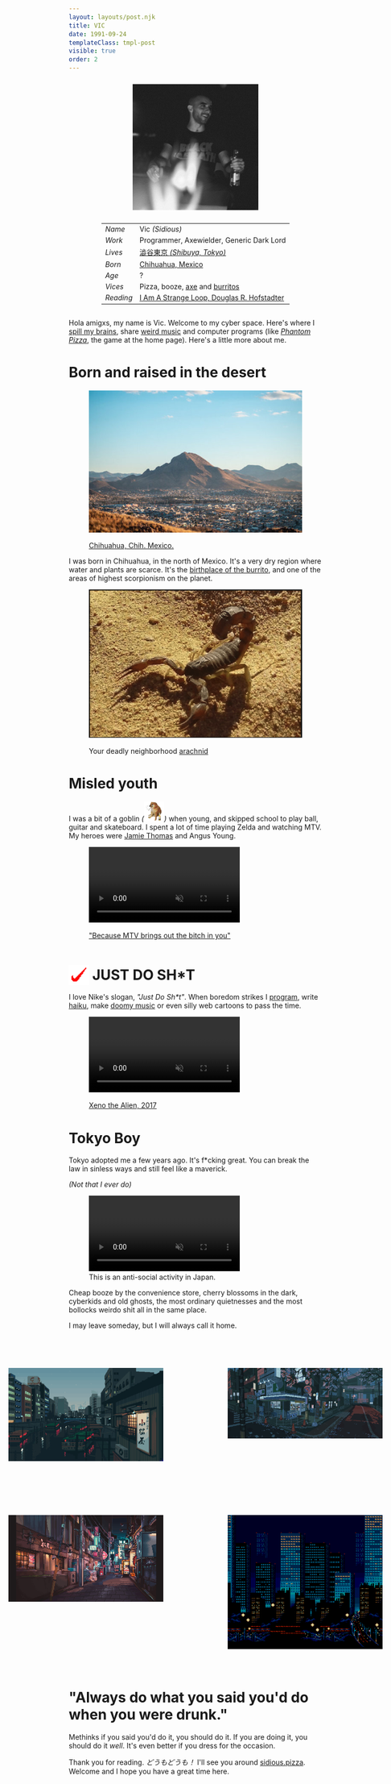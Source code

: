 ```yaml
---
layout: layouts/post.njk
title: VIC
date: 1991-09-24
templateClass: tmpl-post
visible: true
order: 2
---
```


<style>
.info {
  display: flex;
  align-items: center;
  justify-content: center;
  flex-direction: row;
  flex-wrap: wrap;
}

.vic-profile-pic {
  margin: 1vw;
}
</style>

<script type="module" src="/@/vicsAge.mjs"></script>

<div class="info">
  <picture class="vic-profile-pic">
    <img alt="vic" width=250 src="/@/vic.jpeg"/>
  </picture>

  <article>

|           |                                                                                                 |
| --------- | ----------------------------------------------------------------------------------------------- |
| _Name_    | Vic _(Sidious)_                                                                                 |
| _Work_    | Programmer, Axewielder, Generic Dark Lord                                                       |
| _Lives_   | [澁谷東京 <em>(Shibuya, Tokyo)</em>](https://goo.gl/maps/1YfuGi5HYgRpBjN7A)                     |
| _Born_    | [Chihuahua, Mexico](https://goo.gl/maps/Ja9LxnZ6kosdRa586)                                      |
| _Age_     | <span id="age">?</span>                                                                         |
| _Vices_   | Pizza, booze, [axe](https://youtu.be/en7EKL1pX5w) and [burritos](https://youtu.be/YZRtE9I5w7k)  |
| _Reading_ | [I Am A Strange Loop, Douglas R. Hofstadter](https://en.wikipedia.org/wiki/I_Am_a_Strange_Loop) |

  </article>
</div>

Hola amigxs, my name is Vic. Welcome to my cyber space. Here's where I [spill my brains](/weblog), share [weird music](/swims) and computer programs (like [_Phantom Pizza_](/phantompizza), the game at the home page). Here's a little more about me.

# Born and raised in the desert

<figure>
  <picture>

![A dry mountain in the middle of a city](/@/chihuahua.jpeg)

  </picture>
  <figcaption>

[Chihuahua, Chih. Mexico.](https://en.wikipedia.org/wiki/Chihuahua_City)

  </figcaption>
</figure>

I was born in Chihuahua, in the north of Mexico. It's a very dry region where water and plants are scarce. It's the [birthplace of the burrito](https://en.wikipedia.org/wiki/Burrito#:~:text=Burritos%20are%20a%20traditional%20food%20of%20Ciudad%20Ju%C3%A1rez%2C%20a%20city%20bordering%20El%20Paso%2C%20Texas%2C%20in%20the%20northern%20Mexican%20state%20of%20Chihuahua%2C%20where%20people%20buy%20them%20at%20restaurants%20and%20roadside%20stands.%20Northern%20Mexican%20border%20towns%20like%20Villa%20Ahumada%20have%20an%20established%20reputation%20for%20serving%20burritos.), and one of the areas of highest scorpionism on the planet.

<figure>
  <picture>

![A scorpion in dry ground](/@/scorpionism.png)

  </picture>
  <figcaption>

Your deadly neighborhood [arachnid](https://en.wikipedia.org/wiki/Scorpion#:~:text=Scorpions%20are%20xerocoles%2C%20meaning%20they%20primarily%20live%20in%20deserts%2C)

  </figcaption>
</figure>

# Misled youth

I was a bit of a goblin _(<img src="/@/goblin.png" width=40 style="display: inline-block" />)_ when young, and skipped school to play ball, guitar and skateboard. I spent a lot of time playing Zelda and watching MTV. My heroes were [Jamie Thomas](https://www.youtube.com/watch?v=452Oxqm4E3Y) and Angus Young.

<figure>
  <picture>

<video autoplay muted loop>
  <source src="/@/angus.mp4" type="video/mp4">
</video>

  </picture>
  <figcaption>

["Because MTV brings out the bitch in you"](https://zeroskateboards.com/pages/jamie-thomas)

  </figcaption>
</figure>

# <img width=40 style="transform: translateY(10px)" src="/@/swoosh.png" /> JUST DO SH\*T

I love Nike's slogan, _"Just Do Sh\*t"_. When boredom strikes I [program](https://github.com/sidiousvic), write [haiku](/kaminari-no-ura), make [doomy music](/swims) or even silly web cartoons to pass the time.

<figure>
  <picture>

<video autoplay muted loop>
  <source src="/@/surfing-with-the-alien.mp4" type="video/mp4">
</video>

  </picture>
  <figcaption>

[Xeno the Alien, 2017](https://www.youtube.com/watch?v=cu3iGtqeYD4)

  </figcaption>
</figure>

# Tokyo Boy

Tokyo adopted me a few years ago. It's f\*cking great. You can break the law in sinless ways and still feel like a maverick.

_(Not that I ever do)_

<figure>
  <picture>

<video autoplay muted loop>
  <source src="/@/vic-skating-tokyo.mp4" type="video/mp4">
</video>

  </picture>
  <figcaption>
  This is an anti-social activity in Japan.
  </figcaption>
</figure>

Cheap booze by the convenience store, cherry blossoms in the dark, cyberkids and old ghosts, the most ordinary quietnesses and the most bollocks weirdo shit all in the same place.

I may leave someday, but I will always call it home.

<div style="position: relative; margin: 3rem -10rem; display: grid; gap: 3rem; grid-template-columns: 1fr 1fr; justify-content: center;">
<figure>
  <picture>

![A view of Kanda river near Asakusabashi, Tokyo](/@/tokyo.gif)

  </picture>
</figure>

<figure>
  <picture>

![Cherry blossom petals falling by a convenience store by a side road in Tokyo](/@/cherry-blossoms-at-nite.gif)

  </picture>
</figure>

<figure>
  <picture>

![A backstreet with several drinking establishments at night](/@/apa-hotel-blues.gif)

  </picture>
</figure>

<figure>
  <picture>

![A view of the tokyo skyline, with buildings' plane lights glowing](/@/skyline-tokyo.gif)

  </picture> 
</figure>
</div>

# "Always do what you said you'd do when you were drunk."

Methinks if you said you'd do it, you should do it. If you are doing it, you should do it _well_. It's even better if you dress for the occasion.

Thank you for reading. _どうもどうも！_ I'll see you around [sidious.pizza](/). Welcome and I hope you have a great time here.
